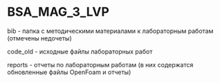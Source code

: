 # BSA_MAG_3_LVP
bib - папка с методическими материалами к лабораторным работам (отмечены недочеты)

code_old - исходные файлы лабораторных работ

reports - отчеты по лабораторным работам (в них содержатся обновленные файлы OpenFoam и отчеты)
